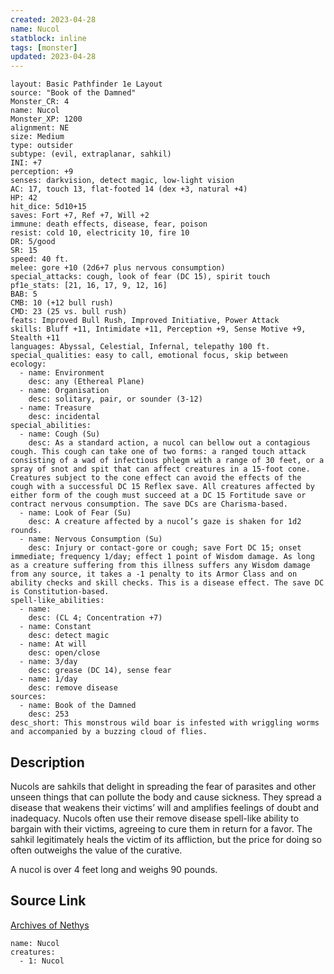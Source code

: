 ```yaml
---
created: 2023-04-28
name: Nucol
statblock: inline
tags: [monster]
updated: 2023-04-28
---
```

```statblock
layout: Basic Pathfinder 1e Layout
source: "Book of the Damned"
Monster_CR: 4
name: Nucol
Monster_XP: 1200
alignment: NE
size: Medium
type: outsider
subtype: (evil, extraplanar, sahkil)
INI: +7
perception: +9
senses: darkvision, detect magic, low-light vision
AC: 17, touch 13, flat-footed 14 (dex +3, natural +4)
HP: 42
hit_dice: 5d10+15
saves: Fort +7, Ref +7, Will +2
immune: death effects, disease, fear, poison
resist: cold 10, electricity 10, fire 10
DR: 5/good
SR: 15
speed: 40 ft.
melee: gore +10 (2d6+7 plus nervous consumption)
special_attacks: cough, look of fear (DC 15), spirit touch
pf1e_stats: [21, 16, 17, 9, 12, 16]
BAB: 5
CMB: 10 (+12 bull rush)
CMD: 23 (25 vs. bull rush)
feats: Improved Bull Rush, Improved Initiative, Power Attack
skills: Bluff +11, Intimidate +11, Perception +9, Sense Motive +9, Stealth +11
languages: Abyssal, Celestial, Infernal, telepathy 100 ft.
special_qualities: easy to call, emotional focus, skip between
ecology:
  - name: Environment
    desc: any (Ethereal Plane)
  - name: Organisation
    desc: solitary, pair, or sounder (3-12)
  - name: Treasure
    desc: incidental
special_abilities:
  - name: Cough (Su)
    desc: As a standard action, a nucol can bellow out a contagious cough. This cough can take one of two forms: a ranged touch attack consisting of a wad of infectious phlegm with a range of 30 feet, or a spray of snot and spit that can affect creatures in a 15-foot cone. Creatures subject to the cone effect can avoid the effects of the cough with a successful DC 15 Reflex save. All creatures affected by either form of the cough must succeed at a DC 15 Fortitude save or contract nervous consumption. The save DCs are Charisma-based.
  - name: Look of Fear (Su)
    desc: A creature affected by a nucol’s gaze is shaken for 1d2 rounds.
  - name: Nervous Consumption (Su)
    desc: Injury or contact-gore or cough; save Fort DC 15; onset immediate; frequency 1/day; effect 1 point of Wisdom damage. As long as a creature suffering from this illness suffers any Wisdom damage from any source, it takes a -1 penalty to its Armor Class and on ability checks and skill checks. This is a disease effect. The save DC is Constitution-based.
spell-like_abilities:
  - name:
    desc: (CL 4; Concentration +7)
  - name: Constant
    desc: detect magic
  - name: At will
    desc: open/close
  - name: 3/day
    desc: grease (DC 14), sense fear
  - name: 1/day
    desc: remove disease
sources:
  - name: Book of the Damned
    desc: 253
desc_short: This monstrous wild boar is infested with wriggling worms and accompanied by a buzzing cloud of flies.
```
## Description
Nucols are sahkils that delight in spreading the fear of parasites and other unseen things that can pollute the body and cause sickness. They spread a disease that weakens their victims’ will and amplifies feelings of doubt and inadequacy. Nucols often use their remove disease spell-like ability to bargain with their victims, agreeing to cure them in return for a favor. The sahkil legitimately heals the victim of its affliction, but the price for doing so often outweighs the value of the curative.

 A nucol is over 4 feet long and weighs 90 pounds.
## Source Link
[Archives of Nethys](https://aonprd.com/MonsterDisplay.aspx?ItemName=Nucol)
```encounter-table
name: Nucol
creatures:
  - 1: Nucol
```
